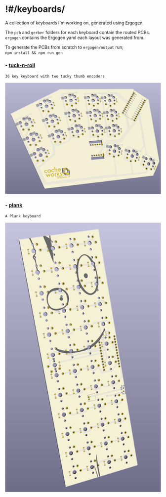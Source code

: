 # !#/keyboards/

A collection of keyboards I'm working on, generated using [Ergogen](https://github.com/mrzealot/ergogen)

The `pcb` and `gerber` folders for each keyboard contain the routed PCBs.  
`ergogen` contains the Ergogen yaml each layout was generated from.

To generate the PCBs from scratch to `ergogen/output` run;  
`npm install && npm run gen`


### - [tuck-n-roll](./tuck-n-roll)
`36 key keyboard with two tucky thumb encoders`

![tuck-n-roll](tuck-n-roll/tuck-n-roll.png)

### - [plank](./plank)
`A Plank keyboard`

![plank](plank/plank.png)
